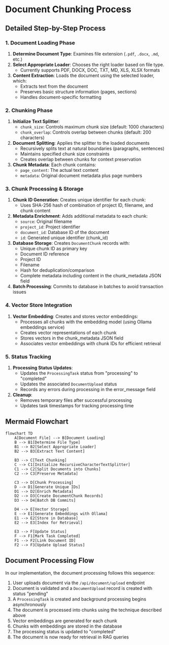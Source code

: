 # Document Chunking Process

## Detailed Step-by-Step Process

### 1. Document Loading Phase

1. **Determine Document Type**: Examines file extension (`.pdf`, `.docx`, `.md`, etc.)
2. **Select Appropriate Loader**: Chooses the right loader based on file type.
   - Currently supports PDF, DOCX, DOC, TXT, MD, XLS, XLSX formats
3. **Content Extraction**: Loads the document using the selected loader, which:
   - Extracts text from the document
   - Preserves basic structure information (pages, sections)
   - Handles document-specific formatting

### 2. Chunking Phase

1. **Initialize Text Splitter**:
   - `chunk_size`: Controls maximum chunk size (default: 1000 characters)
   - `chunk_overlap`: Controls overlap between chunks (default: 200 characters)
2. **Document Splitting**: Applies the splitter to the loaded documents
   - Recursively splits text at natural boundaries (paragraphs, sentences)
   - Maintains specified chunk size constraints
   - Creates overlap between chunks for context preservation
3. **Chunk Metadata**: Each chunk contains:
   - `page_content`: The actual text content
   - `metadata`: Original document metadata plus page numbers

### 3. Chunk Processing & Storage

1. **Chunk ID Generation**: Creates unique identifier for each chunk:
   - Uses SHA-256 hash of combination of project ID, filename, and chunk content
2. **Metadata Enrichment**: Adds additional metadata to each chunk:
   - `source`: Original filename
   - `project_id`: Project identifier
   - `document_id`: Database ID of the document
   - `id`: Generated unique identifier (chunk_id)
3. **Database Storage**: Creates `DocumentChunk` records with:
   - Unique chunk ID as primary key
   - Document ID reference
   - Project ID
   - Filename
   - Hash for deduplication/comparison
   - Complete metadata including content in the chunk_metadata JSON field
4. **Batch Processing**: Commits to database in batches to avoid transaction issues

### 4. Vector Store Integration

1. **Vector Embedding**: Creates and stores vector embeddings:
   - Processes all chunks with the embedding model (using Ollama embeddings service)
   - Creates vector representations of each chunk
   - Stores vectors in the chunk_metadata JSON field
   - Associates vector embeddings with chunk IDs for efficient retrieval

### 5. Status Tracking

1. **Processing Status Updates**:
   - Updates the `ProcessingTask` status from "processing" to "completed"
   - Updates the associated `DocumentUpload` status
   - Records any errors during processing in the error_message field
2. **Cleanup**:
   - Removes temporary files after successful processing
   - Updates task timestamps for tracking processing time

## Mermaid Flowchart

```mermaid
flowchart TD
    A[Document File] --> B[Document Loading]
    B --> B1[Determine File Type]
    B1 --> B2[Select Appropriate Loader]
    B2 --> B3[Extract Text Content]

    B3 --> C[Text Chunking]
    C --> C1[Initialize RecursiveCharacterTextSplitter]
    C1 --> C2[Split Documents into Chunks]
    C2 --> C3[Preserve Metadata]

    C3 --> D[Chunk Processing]
    D --> D1[Generate Unique IDs]
    D1 --> D2[Enrich Metadata]
    D2 --> D3[Create DocumentChunk Records]
    D3 --> D4[Batch DB Commits]

    D4 --> E[Vector Storage]
    E --> E1[Generate Embeddings with Ollama]
    E1 --> E2[Store in Database]
    E2 --> E3[Index for Retrieval]

    E3 --> F[Update Status]
    F --> F1[Mark Task Completed]
    F1 --> F2[Link Document ID]
    F2 --> F3[Update Upload Status]
```

## Document Processing Flow

In our implementation, the document processing follows this sequence:

1. User uploads document via the `/api/document/upload` endpoint
2. Document is validated and a `DocumentUpload` record is created with status "pending"
3. A `ProcessingTask` is created and background processing begins asynchronously
4. The document is processed into chunks using the technique described above
5. Vector embeddings are generated for each chunk
6. Chunks with embeddings are stored in the database
7. The processing status is updated to "completed"
8. The document is now ready for retrieval in RAG queries
